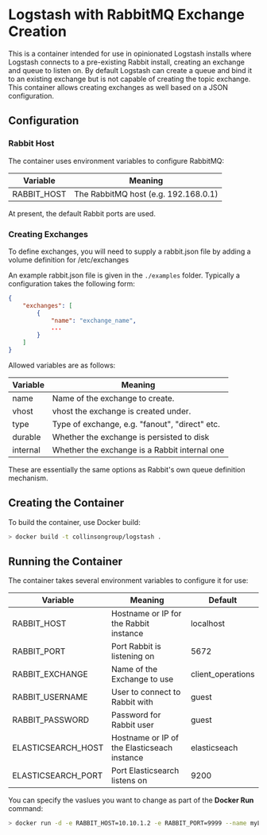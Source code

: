 # Logstash with RabbitMQ Exchange Creation

This is a container intended for use in opinionated Logstash installs where Logstash connects to a pre-existing Rabbit install, creating an exchange and queue to listen on.
By default Logstash can create a queue and bind it to an existing exchange but is not capable of creating the topic exchange. This container allows creating exchanges as well
based on a JSON configuration.

## Configuration

### Rabbit Host

The container uses environment variables to configure RabbitMQ:

| Variable    | Meaning |
|-------------|---------|
| RABBIT_HOST | The RabbitMQ host (e.g. 192.168.0.1) |

At present, the default Rabbit ports are used.

### Creating Exchanges

To define exchanges, you will need to supply a rabbit.json file by adding a volume definition
for /etc/exchanges

An example rabbit.json file is given in the ```./examples``` folder. Typically a configuration takes
the following form:

```json
{
   	"exchanges": [
		{
			"name": "exchange_name",
            ...
		}
    ]
}
```

Allowed variables are as follows:

| Variable   | Meaning                                        |
|------------|------------------------------------------------|
| name       | Name of the exchange to create.                |
| vhost      | vhost the exchange is created under.           |
| type       | Type of exchange, e.g. "fanout", "direct" etc. |
| durable    | Whether the exchange is persisted to disk      |
| internal   | Whether the exchange is a Rabbit internal one  |

These are essentially the same options as Rabbit's own queue definition mechanism.

## Creating the Container

To build the container, use Docker build:

```bash
> docker build -t collinsongroup/logstash .
```

## Running the Container

The container takes several environment variables to configure it for use:

| Variable           | Meaning                                        | Default           |
|--------------------|------------------------------------------------|-------------------|
| RABBIT_HOST        | Hostname or IP for the Rabbit instance         | localhost         |
| RABBIT_PORT        | Port Rabbit is listening on                    | 5672              |
| RABBIT_EXCHANGE    | Name of the Exchange to use                    | client_operations |
| RABBIT_USERNAME    | User to connect to Rabbit with                 | guest             |
| RABBIT_PASSWORD    | Password for Rabbit user                       | guest             |
| ELASTICSEARCH_HOST | Hostname or IP of the Elasticseach instance    | elasticseach      |
| ELASTICSEARCH_PORT | Port Elasticsearch listens on                  | 9200              |

You can specify the vaslues you want to change as part of the **Docker Run** command:

```bash
> docker run -d -e RABBIT_HOST=10.10.1.2 -e RABBIT_PORT=9999 --name myLogstash collinsongroup/logstash
```
